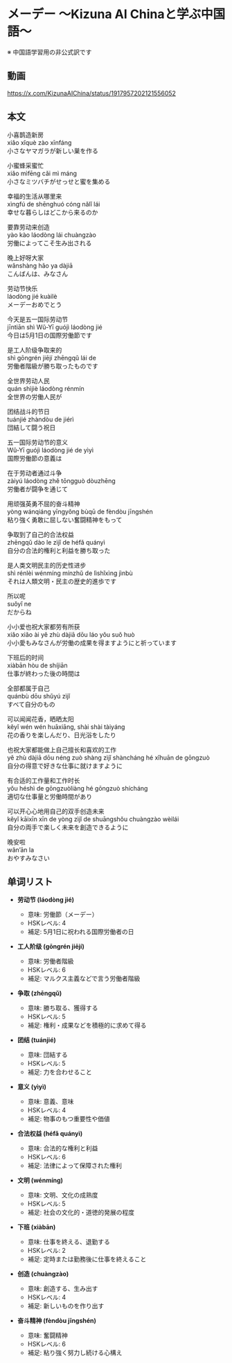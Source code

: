 # メーデー 〜Kizuna AI Chinaと学ぶ中国語〜
※ 中国語学習用の非公式訳です

## 動画
https://x.com/KizunaAIChina/status/1917957202121556052

## 本文

小喜鹊造新房  
xiǎo xǐquè zào xīnfáng  
小さなヤマガラが新しい巣を作る  

小蜜蜂采蜜忙  
xiǎo mìfēng cǎi mì máng  
小さなミツバチがせっせと蜜を集める  

幸福的生活从哪里来  
xìngfú de shēnghuó cóng nǎlǐ lái  
幸せな暮らしはどこから来るのか  

要靠劳动来创造  
yào kào láodòng lái chuàngzào  
労働によってこそ生み出される  

晚上好呀大家  
wǎnshàng hǎo ya dàjiā  
こんばんは、みなさん  

劳动节快乐  
láodòng jié kuàilè  
メーデーおめでとう  

今天是五一国际劳动节  
jīntiān shì Wǔ-Yī guójì láodòng jié  
今日は5月1日の国際労働節です  

是工人阶级争取来的  
shì gōngrén jiējí zhēngqǔ lái de  
労働者階級が勝ち取ったものです  

全世界劳动人民  
quán shìjiè láodòng rénmín  
全世界の労働人民が  

团结战斗的节日  
tuánjié zhàndòu de jiérì  
団結して闘う祝日  

五一国际劳动节的意义  
Wǔ-Yī guójì láodòng jié de yìyì  
国際労働節の意義は  

在于劳动者通过斗争  
zàiyú láodòng zhě tōngguò dòuzhēng  
労働者が闘争を通じて  

用顽强英勇不屈的奋斗精神  
yòng wánqiáng yīngyǒng bùqū de fèndòu jīngshén  
粘り強く勇敢に屈しない奮闘精神をもって  

争取到了自己的合法权益  
zhēngqǔ dào le zìjǐ de héfǎ quányì  
自分の合法的権利と利益を勝ち取った  

是人类文明民主的历史性进步  
shì rénlèi wénmíng mínzhǔ de lìshǐxìng jìnbù  
それは人類文明・民主の歴史的進歩です  

所以呢  
suǒyǐ ne  
だからね  

小小爱也祝大家都劳有所获  
xiǎo xiǎo ài yě zhù dàjiā dōu láo yǒu suǒ huò  
小小愛もみなさんが労働の成果を得ますようにと祈っています  

下班后的时间  
xiàbān hòu de shíjiān  
仕事が終わった後の時間は  

全部都属于自己  
quánbù dōu shǔyú zìjǐ  
すべて自分のもの  

可以闻闻花香，晒晒太阳  
kěyǐ wén wén huāxiāng, shài shài tàiyáng  
花の香りを楽しんだり、日光浴をしたり  

也祝大家都能做上自己擅长和喜欢的工作  
yě zhù dàjiā dōu néng zuò shàng zìjǐ shàncháng hé xǐhuān de gōngzuò  
自分の得意で好きな仕事に就けますように  

有合适的工作量和工作时长  
yǒu héshì de gōngzuòliàng hé gōngzuò shícháng  
適切な仕事量と労働時間があり  

可以开心心地用自己的双手创造未来  
kěyǐ kāixīn xīn de yòng zìjǐ de shuāngshǒu chuàngzào wèilái  
自分の両手で楽しく未来を創造できるように  

晚安啦  
wǎn’ān la  
おやすみなさい  

## 单词リスト

* **劳动节 (láodòng jié)**  
  - 意味: 労働節（メーデー）  
  - HSKレベル: 4  
  - 補足: 5月1日に祝われる国際労働者の日  

* **工人阶级 (gōngrén jiējí)**  
  - 意味: 労働者階級  
  - HSKレベル: 6  
  - 補足: マルクス主義などで言う労働者階級  

* **争取 (zhēngqǔ)**  
  - 意味: 勝ち取る、獲得する  
  - HSKレベル: 5  
  - 補足: 権利・成果などを積極的に求めて得る  

* **团结 (tuánjié)**  
  - 意味: 団結する  
  - HSKレベル: 5  
  - 補足: 力を合わせること  

* **意义 (yìyì)**  
  - 意味: 意義、意味  
  - HSKレベル: 4  
  - 補足: 物事のもつ重要性や価値  

* **合法权益 (héfǎ quányì)**  
  - 意味: 合法的な権利と利益  
  - HSKレベル: 6  
  - 補足: 法律によって保障された権利  

* **文明 (wénmíng)**  
  - 意味: 文明、文化の成熟度  
  - HSKレベル: 5  
  - 補足: 社会の文化的・道徳的発展の程度  

* **下班 (xiàbān)**  
  - 意味: 仕事を終える、退勤する  
  - HSKレベル: 2  
  - 補足: 定時または勤務後に仕事を終えること  

* **创造 (chuàngzào)**  
  - 意味: 創造する、生み出す  
  - HSKレベル: 4  
  - 補足: 新しいものを作り出す  

* **奋斗精神 (fèndòu jīngshén)**  
  - 意味: 奮闘精神  
  - HSKレベル: 6  
  - 補足: 粘り強く努力し続ける心構え
